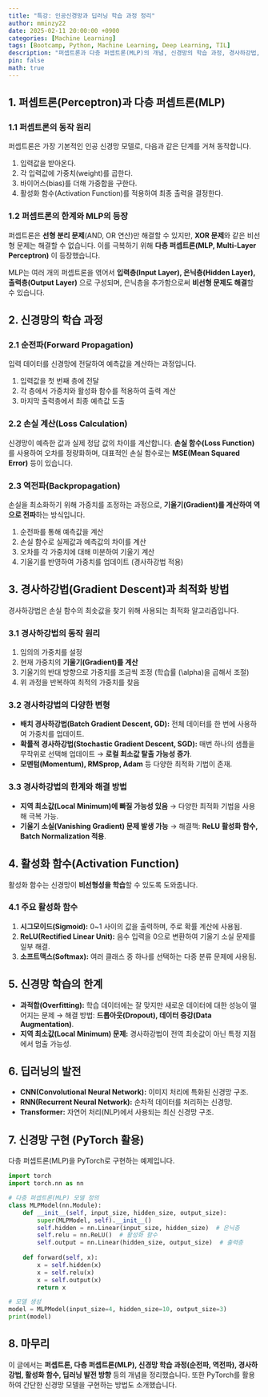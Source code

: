 ```yaml
---
title: "특강: 인공신경망과 딥러닝 학습 과정 정리"
author: mminzy22
date: 2025-02-11 20:00:00 +0900
categories: [Machine Learning]
tags: [Bootcamp, Python, Machine Learning, Deep Learning, TIL]
description: "퍼셉트론과 다층 퍼셉트론(MLP)의 개념, 신경망의 학습 과정, 경사하강법, 활성화 함수 등을 설명하고, PyTorch를 활용한 신경망 구현 예제를 제공합니다."
pin: false
math: true
---
```



## 1. 퍼셉트론(Perceptron)과 다층 퍼셉트론(MLP)
### 1.1 퍼셉트론의 동작 원리
퍼셉트론은 가장 기본적인 인공 신경망 모델로, 다음과 같은 단계를 거쳐 동작합니다.

1. 입력값을 받아온다.
2. 각 입력값에 가중치(weight)를 곱한다.
3. 바이어스(bias)를 더해 가중합을 구한다.
4. 활성화 함수(Activation Function)를 적용하여 최종 출력을 결정한다.

### 1.2 퍼셉트론의 한계와 MLP의 등장
퍼셉트론은 **선형 분리 문제**(AND, OR 연산)만 해결할 수 있지만, **XOR 문제**와 같은 비선형 문제는 해결할 수 없습니다. 이를 극복하기 위해 **다층 퍼셉트론(MLP, Multi-Layer Perceptron)** 이 등장했습니다.

MLP는 여러 개의 퍼셉트론을 엮어서 **입력층(Input Layer), 은닉층(Hidden Layer), 출력층(Output Layer)** 으로 구성되며, 은닉층을 추가함으로써 **비선형 문제도 해결**할 수 있습니다.

## 2. 신경망의 학습 과정

### 2.1 순전파(Forward Propagation)
입력 데이터를 신경망에 전달하여 예측값을 계산하는 과정입니다.

1. 입력값을 첫 번째 층에 전달
2. 각 층에서 가중치와 활성화 함수를 적용하여 출력 계산
3. 마지막 출력층에서 최종 예측값 도출

### 2.2 손실 계산(Loss Calculation)
신경망이 예측한 값과 실제 정답 값의 차이를 계산합니다. **손실 함수(Loss Function)** 를 사용하여 오차를 정량화하며, 대표적인 손실 함수로는 **MSE(Mean Squared Error)** 등이 있습니다.

### 2.3 역전파(Backpropagation)
손실을 최소화하기 위해 가중치를 조정하는 과정으로, **기울기(Gradient)를 계산하여 역으로 전파**하는 방식입니다.

1. 순전파를 통해 예측값을 계산
2. 손실 함수로 실제값과 예측값의 차이를 계산
3. 오차를 각 가중치에 대해 미분하여 기울기 계산
4. 기울기를 반영하여 가중치를 업데이트 (경사하강법 적용)

## 3. 경사하강법(Gradient Descent)과 최적화 방법
경사하강법은 손실 함수의 최솟값을 찾기 위해 사용되는 최적화 알고리즘입니다.

### 3.1 경사하강법의 동작 원리
1. 임의의 가중치를 설정
2. 현재 가중치의 **기울기(Gradient)를 계산**
3. 기울기의 반대 방향으로 가중치를 조금씩 조정 (학습률 \(\alpha\)을 곱해서 조절)
4. 위 과정을 반복하여 최적의 가중치를 찾음

### 3.2 경사하강법의 다양한 변형
- **배치 경사하강법(Batch Gradient Descent, GD):** 전체 데이터를 한 번에 사용하여 가중치를 업데이트.
- **확률적 경사하강법(Stochastic Gradient Descent, SGD):** 매번 하나의 샘플을 무작위로 선택해 업데이트 → **로컬 최소값 탈출 가능성 증가**.
- **모멘텀(Momentum), RMSprop, Adam** 등 다양한 최적화 기법이 존재.

### 3.3 경사하강법의 한계와 해결 방법
- **지역 최소값(Local Minimum)에 빠질 가능성 있음** → 다양한 최적화 기법을 사용해 극복 가능.
- **기울기 소실(Vanishing Gradient) 문제 발생 가능** → 해결책: **ReLU 활성화 함수, Batch Normalization 적용**.

## 4. 활성화 함수(Activation Function)
활성화 함수는 신경망이 **비선형성을 학습**할 수 있도록 도와줍니다.

### 4.1 주요 활성화 함수
1. **시그모이드(Sigmoid):** 0~1 사이의 값을 출력하며, 주로 확률 계산에 사용됨.
2. **ReLU(Rectified Linear Unit):** 음수 입력을 0으로 변환하여 기울기 소실 문제를 일부 해결.
3. **소프트맥스(Softmax):** 여러 클래스 중 하나를 선택하는 다중 분류 문제에 사용됨.

## 5. 신경망 학습의 한계
- **과적합(Overfitting):** 학습 데이터에는 잘 맞지만 새로운 데이터에 대한 성능이 떨어지는 문제 → 해결 방법: **드롭아웃(Dropout), 데이터 증강(Data Augmentation)**.
- **지역 최소값(Local Minimum) 문제:** 경사하강법이 전역 최솟값이 아닌 특정 지점에서 멈출 가능성.

## 6. 딥러닝의 발전
- **CNN(Convolutional Neural Network):** 이미지 처리에 특화된 신경망 구조.
- **RNN(Recurrent Neural Network):** 순차적 데이터를 처리하는 신경망.
- **Transformer:** 자연어 처리(NLP)에서 사용되는 최신 신경망 구조.

## 7. 신경망 구현 (PyTorch 활용)
다층 퍼셉트론(MLP)을 PyTorch로 구현하는 예제입니다.

```python
import torch
import torch.nn as nn

# 다층 퍼셉트론(MLP) 모델 정의
class MLPModel(nn.Module):
    def __init__(self, input_size, hidden_size, output_size):
        super(MLPModel, self).__init__()
        self.hidden = nn.Linear(input_size, hidden_size)  # 은닉층
        self.relu = nn.ReLU()  # 활성화 함수
        self.output = nn.Linear(hidden_size, output_size)  # 출력층
    
    def forward(self, x):
        x = self.hidden(x)
        x = self.relu(x)
        x = self.output(x)
        return x

# 모델 생성
model = MLPModel(input_size=4, hidden_size=10, output_size=3)
print(model)
```

## 8. 마무리
이 글에서는 **퍼셉트론, 다층 퍼셉트론(MLP), 신경망 학습 과정(순전파, 역전파), 경사하강법, 활성화 함수, 딥러닝 발전 방향** 등의 개념을 정리했습니다. 또한 PyTorch를 활용하여 간단한 신경망 모델을 구현하는 방법도 소개했습니다.

